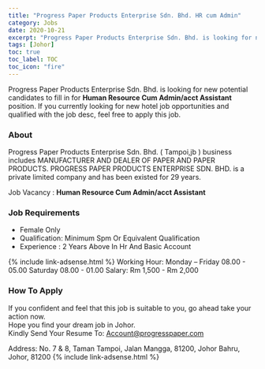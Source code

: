 ```yaml
---
title: "Progress Paper Products Enterprise Sdn. Bhd. HR cum Admin" 
category: Jobs 
date: 2020-10-21 
excerpt: "Progress Paper Products Enterprise Sdn. Bhd. is looking for new potential candidates to fill in for Human Resource Cum Admin/acct Assistant position. " 
tags: [Johor] 
toc: true 
toc_label: TOC 
toc_icon: "fire" 
--- 
```


Progress Paper Products Enterprise Sdn. Bhd. is looking for new potential candidates to fill in for <b>Human Resource Cum Admin/acct Assistant</b> position. If you currently looking for new hotel job opportunities and qualified with the job desc, feel free to apply this job.

### About
Progress Paper Products Enterprise Sdn. Bhd. ( Tampoi,jb ) business includes MANUFACTURER AND DEALER OF PAPER AND PAPER PRODUCTS. PROGRESS PAPER PRODUCTS ENTERPRISE SDN. BHD. is a private limited company and has been existed for 29 years.

Job Vacancy : <b>Human Resource Cum Admin/acct Assistant</b>

### Job Requirements
- Female Only
- Qualification: Minimum Spm Or Equivalent Qualification
- Experience : 2 Years Above In Hr And Basic Account

{% include link-adsense.html %} 
Working Hour: 
Monday – Friday   08.00 - 05.00 
Saturday  08.00 - 01.00
Salary: Rm 1,500 - Rm 2,000

### How To Apply 
If you confident and feel that this job is suitable to you, go ahead take your action now. <br> 
Hope you find your dream job in Johor. <br/> 
Kindly Send Your Resume To: Account@progresspaper.com

Address: No. 7 & 8, Taman Tampoi, Jalan Mangga, 81200, Johor Bahru, Johor, 81200
{% include link-adsense.html %} 